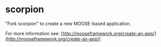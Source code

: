 scorpion
=====

"Fork scorpion" to create a new MOOSE-based application.

For more information see: [http://mooseframework.org/create-an-app/](http://mooseframework.org/create-an-app/)
